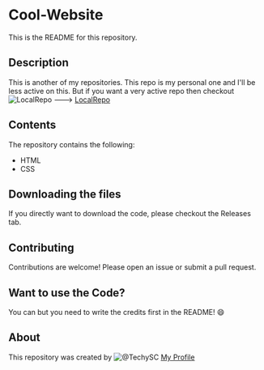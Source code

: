# Cool-Website

This is the README for this repository.

## Description

This is another of my repositories. This repo is my personal one and I'll be less active on this. But if you want a very active repo then checkout  ![LocalRepo](https://img.shields.io/badge/LocalRepo-LocalRepo) ---> [LocalRepo](https://github.com/TechySC/LocalRepo)

## Contents

The repository contains the following:

- HTML
- CSS

## Downloading the files

If you directly want to download the code, please checkout the Releases tab.

## Contributing

Contributions are welcome! Please open an issue or submit a pull request.

## Want to use the Code?

You can but you need to write the credits first in the README! 😄

## About

This repository was created by ![@TechySC](https://img.shields.io/badge/TechySC-TechySC) [My Profile](https://github.com/TechySC)

